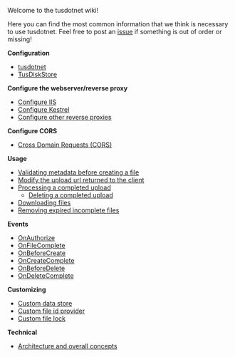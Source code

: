 Welcome to the tusdotnet wiki! 

Here you can find the most common information that we think is necessary to use tusdotnet. Feel free to post an [issue](https://github.com/tusdotnet/tusdotnet/issues/new) if something is out of order or missing!

**Configuration**
* [tusdotnet](Configure-tusdotnet)
* [TusDiskStore](Configure-tusdiskstore)

**Configure the webserver/reverse proxy**
* [Configure IIS](Configure-IIS)
* [Configure Kestrel](Configure-Kestrel)
* [Configure other reverse proxies](Configure-other-reverse-proxies)

**Configure CORS**
* [Cross Domain Requests (CORS)](Cross-domain-requests-(CORS))

**Usage**
* [Validating metadata before creating a file](OnBeforeCreate-event)
* [Modify the upload url returned to the client](Modify-the-upload-url-returned-to-the-client)
* [Processing a completed upload](Processing-a-file-once-the-file-upload-is-complete)
    * [Deleting a completed upload](Deleting-processed-files-when-upload-is-complete)
* [Downloading files](Downloading-files)
* [Removing expired incomplete files](Removing-expired-incomplete-files)

**Events**
* [OnAuthorize](OnAuthorizeAsync-event)
* [OnFileComplete](Processing-a-file-once-the-file-upload-is-complete)
* [OnBeforeCreate](OnBeforeCreate-event)
* [OnCreateComplete](OnCreateComplete-event)
* [OnBeforeDelete](OnBeforeDelete-event)
* [OnDeleteComplete](OnDeleteComplete-event)


**Customizing**
* [Custom data store](Custom-data-store)
* [Custom file id provider](Custom-File-Id-Provider)
* [Custom file lock](Custom-File-Lock)

**Technical**
* [Architecture and overall concepts](Architecture-and-overall-concepts)
